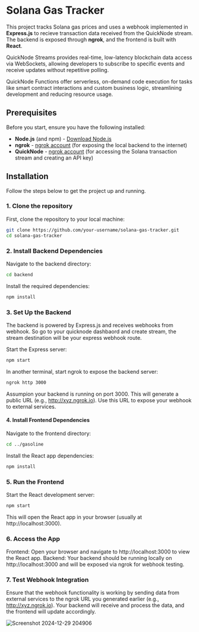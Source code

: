# Solana Gas Tracker

This project tracks Solana gas prices and uses a webhook implemented in **Express.js** to recieve transaction data received from the QuickNode stream. The backend is exposed through **ngrok**, and the frontend is built with **React**.

QuickNode Streams provides real-time, low-latency blockchain data access via WebSockets, allowing developers to subscribe to specific events and receive updates without repetitive polling.

QuickNode Functions offer serverless, on-demand code execution for tasks like smart contract interactions and custom business logic, streamlining development and reducing resource usage.

## Prerequisites

Before you start, ensure you have the following installed:

- **Node.js** (and npm) - [Download Node.js](https://nodejs.org/)
- **ngrok** - [ngrok account](https://ngrok.com/) (for exposing the local backend to the internet)
- **QuickNode** - [ngrok account](https://www.quicknode.com/) (for accessing the Solana transaction stream and creating an API key)

## Installation

Follow the steps below to get the project up and running.

### 1. Clone the repository

First, clone the repository to your local machine:

```bash
git clone https://github.com/your-username/solana-gas-tracker.git
cd solana-gas-tracker
```


### 2. Install Backend Dependencies

Navigate to the backend directory:

```bash
cd backend
```

Install the required dependencies:

```bash
npm install
```

### 3. Set Up the Backend
The backend is powered by Express.js and receives webhooks from webhook. 
So go to your quicknode dashbaord and create stream, the stream destination will be your express webhook route.

Start the Express server:

```bash
npm start
```

In another terminal, start ngrok to expose the backend server:

```bash
ngrok http 3000
```
Assumpion your backend is running on port 3000.
This will generate a public URL (e.g., http://xyz.ngrok.io). Use this URL to expose your webhook to external services.

#### 4. Install Frontend Dependencies
Navigate to the frontend directory:

```bash
cd ../gasoline
```

Install the React app dependencies:

```bash
npm install
```

### 5. Run the Frontend

Start the React development server:

```bash
npm start
```
This will open the React app in your browser (usually at http://localhost:3000).

### 6. Access the App
Frontend: Open your browser and navigate to http://localhost:3000 to view the React app.
Backend: Your backend should be running locally on http://localhost:3000 and will be exposed via ngrok for webhook testing.

### 7. Test Webhook Integration
Ensure that the webhook functionality is working by sending data from external services to the ngrok URL you generated earlier (e.g., http://xyz.ngrok.io). Your backend will receive and process the data, and the frontend will update accordingly.

![Screenshot 2024-12-29 204906](https://github.com/user-attachments/assets/b3158a9d-0229-410c-bf25-cd89760f6dcd)


